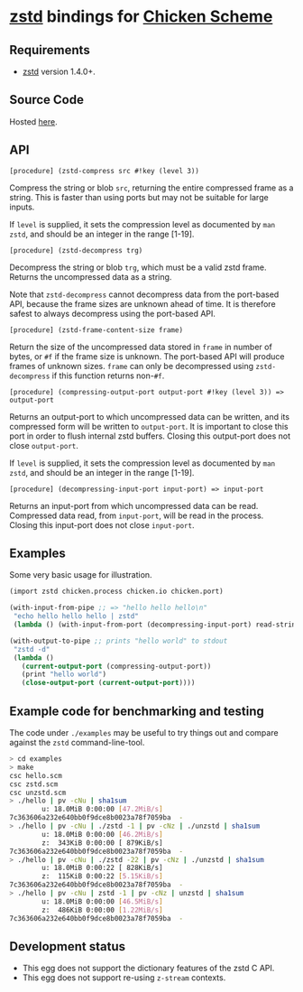 
  [Chicken Scheme]: http://call-cc.org
  [zstd]: http://www.zstd.net/

# [zstd] bindings for [Chicken Scheme]

## Requirements

- [zstd] version 1.4.0+.

## Source Code

Hosted [here](https://github.com/kristianlm/chicken-zstd).

## API

    [procedure] (zstd-compress src #!key (level 3))

Compress the string or blob `src`, returning the entire compressed
frame as a string. This is faster than using ports but may not be
suitable for large inputs.

If `level` is supplied, it sets the compression level as documented by
`man zstd`, and should be an integer in the range [1-19].

    [procedure] (zstd-decompress trg)

Decompress the string or blob `trg`, which must be a valid zstd
frame. Returns the uncompressed data as a string.

Note that `zstd-decompress` cannot decompress data from the port-based
API, because the frame sizes are unknown ahead of time. It is
therefore safest to always decompress using the port-based API.

    [procedure] (zstd-frame-content-size frame)

Return the size of the uncompressed data stored in `frame` in number
of bytes, or `#f` if the frame size is unknown. The port-based API
will produce frames of unknown sizes. `frame` can only be decompressed
using `zstd-decompress` if this function returns non-`#f`.

    [procedure] (compressing-output-port output-port #!key (level 3)) => output-port

Returns an output-port to which uncompressed data can be written, and
its compressed form will be written to `output-port`. It is important
to close this port in order to flush internal zstd buffers. Closing
this output-port does not close `output-port`.

If `level` is supplied, it sets the compression level as documented by
`man zstd`, and should be an integer in the range [1-19].

    [procedure] (decompressing-input-port input-port) => input-port

Returns an input-port from which uncompressed data can be
read. Compressed data read, from `input-port`, will be read in the
process. Closing this input-port does not close `input-port`.

## Examples

Some very basic usage for illustration.

```scheme
(import zstd chicken.process chicken.io chicken.port)

(with-input-from-pipe ;; => "hello hello hello\n"
 "echo hello hello hello | zstd"
 (lambda () (with-input-from-port (decompressing-input-port) read-string)))

(with-output-to-pipe ;; prints "hello world" to stdout
 "zstd -d"
 (lambda ()
   (current-output-port (compressing-output-port))
   (print "hello world")
   (close-output-port (current-output-port))))
```

## Example code for benchmarking and testing

The code under `./examples` may be useful to try things out and
compare against the `zstd` command-line-tool.

```sh
> cd examples
> make
csc hello.scm
csc zstd.scm
csc unzstd.scm
> ./hello | pv -cNu | sha1sum
        u: 18.0MiB 0:00:00 [47.2MiB/s]
7c363606a232e640bb0f9dce8b0023a78f7059ba  -
> ./hello | pv -cNu | ./zstd -1 | pv -cNz | ./unzstd | sha1sum
        u: 18.0MiB 0:00:00 [46.2MiB/s]
        z:  343KiB 0:00:00 [ 879KiB/s]
7c363606a232e640bb0f9dce8b0023a78f7059ba  -
> ./hello | pv -cNu | ./zstd -22 | pv -cNz | ./unzstd | sha1sum
        u: 18.0MiB 0:00:22 [ 828KiB/s]
        z:  115KiB 0:00:22 [5.15KiB/s]
7c363606a232e640bb0f9dce8b0023a78f7059ba  -
> ./hello | pv -cNu | zstd -1 | pv -cNz | unzstd | sha1sum
        u: 18.0MiB 0:00:00 [46.5MiB/s]
        z:  486KiB 0:00:00 [1.22MiB/s]
7c363606a232e640bb0f9dce8b0023a78f7059ba  -
```


## Development status

- This egg does not support the dictionary features of the zstd C API.
- This egg does not support re-using `z-stream` contexts.
